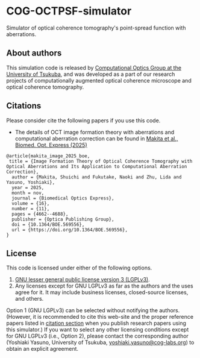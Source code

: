 # COG-OCTPSF-simulator

Simulator of optical coherence tomography's point-spread function with aberrations.

## About authors

This simulation code is released by [Computational Optics Group at the University of Tsukuba](https://cog-news.blogspot.com/), and was developed as a part of our research projects of computationally augmented optical coherence microscope and optical coherence tomography.

## Citations

Please consider cite the following papers if you use this code.

- The details of OCT image formation theory with aberrations and computational aberration correction can be found in [Makita et al., Biomed. Opt. Express (2025)](https://doi.org/10.1364/BOE.569556)

```
@article{makita_image_2025_boe,
 title = {Image Formation Theory of Optical Coherence Tomography with Optical Aberrations and Its Application to Computational Aberration Correction},
  author = {Makita, Shuichi and Fukutake, Naoki and Zhu, Lida and Yasuno, Yoshiaki},
  year = 2025,
  month = nov,
  journal = {Biomedical Optics Express},
  volume = {16},
  number = {11},
  pages = {4662--4688},
  publisher = {Optica Publishing Group},
  doi = {10.1364/BOE.569556},
  url = {https://doi.org/10.1364/BOE.569556},
}
```

## License

This code is licensed under either of the following options.

1. [GNU lesser general public license version 3 (LGPLv3)](LICENSE_GnuLGPLv3.md).
2. Any licenses except for GNU LGPLv3 as far as the authors and the uses agree for it. It may include business licenses, closed-source licenses, and others.

Option 1 (GNU LGPLv3) can be selected without notifying the authors. (However, it is recommended to cite this web-site and the proper reference papers listed in [citation section](#Citations) when you publish research papers using this simulator.)
If you want to select any other licensing conditions except for GNU LGPLv3 (i.e., Option 2), please contact the corresponding author (Yoshiaki Yasuno, University of Tsukuba, <yoshiaki.yasuno@cog-labs.org>) to obtain an explicit agreement.
